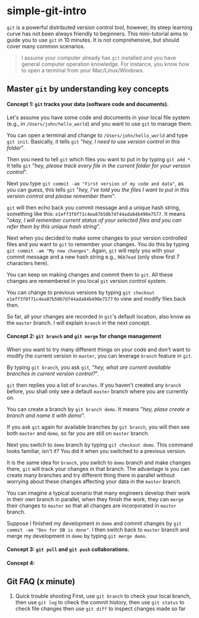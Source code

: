 # simple-git-intro

`git` is a powerful distributed version control tool, however, its steep learning curve has not been always friendly to beginners.
This mini-tutorial aims to guide you to use `git` in 10 minutes. It is not comprehensive, but should cover many common scenarios.

> I assume your computer already has `git` installed and you have general computer operation knowledge. For instance, you know how to open a terminal from your Mac/Linux/Windows.

## Master `git` by understanding key concepts
#### Concept 1: `git` tracks your data (software code and documents).
Let's assume you have some code and documents in your local file system (e.g., in `/Users/john/hello_world`) and you want to use `git` to manage them.

You can open a terminal and change to `/Users/john/hello_world` and type
`git init`. Basically, it tells `git` "_hey, I need to use version control in this folder_".

Then you need to tell `git` which files you want to put in by typing `git add *`.
It tells `git` "_hey, please track every file in the current folder for your version control_".

Next you type `git commit -am "First version of my code and data"`, as you can guess, this tells `git` "_hey, I've told you the files I want to put in this version control and please remember them_".

`git` will then echo back you commit message and a unique hash string,
something like this: `e1eff3f0f71c4ea87b50b7df44ada84b490e7577`.
It means "_okay, I will remember current status of your selected files and you can refer them by this unique hash string_".

Next when you decided to make some changes to your version controlled files and you want to `git` to remember your changes. You do this by typing `git commit -am "My new changes"`.
Again, `git` will reply you with your commit message and a new hash string e.g., `96b7ead` (only show first 7 characters here).

You can keep on making changes and commit them to `git`.
All these changes are remembered in you local `git` version control system.

You can change to previous versions by typing `git checkout e1eff3f0f71c4ea87b50b7df44ada84b490e7577` to view and modify files back then.

So far, all your changes are recorded in `git`'s default location, also know as the `master` branch. I will explain `branch` in the next concept.

#### Concept 2: `git branch` and `git merge` for change management
When you want to try many different things on your code and don't want to modify the current version in `master`, you can leverage `branch` feature in `git`.

By typing `git branch`, you ask `git`, "_hey, what are current available branches in current version control?_".

`git` then replies you a list of `branches`. If you haven't created any `branch` before, you shall only see a default `master` branch where you are currently on.

You can create a branch by `git branch demo`. It means "_hey, plase create a branch and name it with demo_".

If you ask `git` again for available branches by `git branch`, you will then see both `master` and `demo`, so far you are still on `master` branch.

Next you switch to `demo` branch by typing `git checkout demo`.
This command looks familiar, isn't it? You did it when you switched to a previous version.

It is the same idea for `branch`, you switch to `demo` branch and make changes there, `git` will track your changes in that branch.
The advantage is you can create many branches and try different thing there in parallel without worrying about these changes affecting your data in the `master` branch.

You can imagine a typical scenario that many engineers develop their work in their own branch in parallel, when they finish the work, they can `merge` their changes to `master` so that all changes are incorporated in `master` branch.

Suppose I finished my development in `demo` and commit changes by `git commit -am "Dev for DB is done"`.
I then switch back to `master` branch and merge my development in `demo` by typing `git merge demo`.

 
#### Concept 3: `git pull` and `git push` collaborations.


#### Concept 4: 



## Git FAQ (x minute)
1. Quick trouble shooting
First, use `git branch` to check your local branch,
then use `git log` to check the commit history,
then use `git status` to check file changes
then use `git diff` to inspect changes made so far


